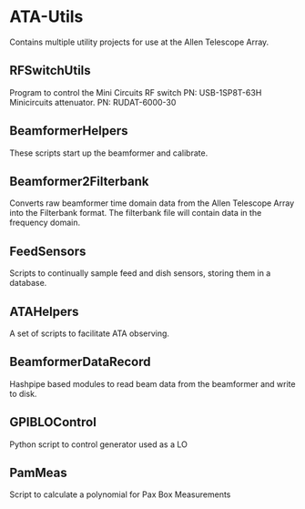 # ATA-Utils

Contains multiple utility projects for use at the Allen Telescope Array.

## RFSwitchUtils
Program to control the Mini Circuits RF switch PN: USB-1SP8T-63H
Minicircuits attenuator. PN: RUDAT-6000-30

## BeamformerHelpers
  
These scripts start up the beamformer and calibrate. 

## Beamformer2Filterbank
  
Converts raw beamformer time domain data from the Allen Telescope Array into the Filterbank format. The filterbank file will contain data in the frequency domain.

## FeedSensors

Scripts to continually sample feed and dish sensors, storing them in a database.

## ATAHelpers

A set of scripts to facilitate ATA observing.

## BeamformerDataRecord

Hashpipe based modules to read beam data from the beamformer and write to disk.

## GPIBLOControl

Python script to control generator used as a LO

## PamMeas

Script to calculate a polynomial for Pax Box Measurements

